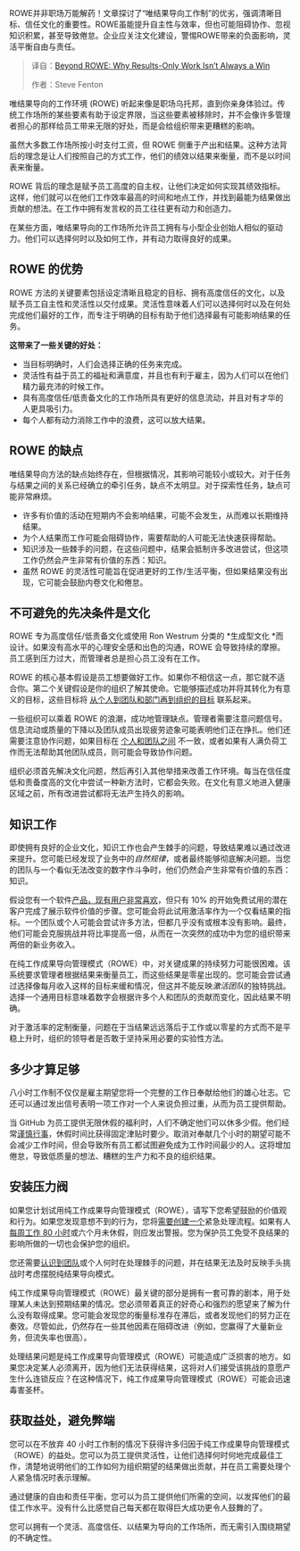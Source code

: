 <!--
title: 超越ROWE：为什么唯结果论的工作方式并不总是赢家
cover: https://cdn.thenewstack.io/media/2025/04/62326fc2-alex-kotliarskyi-qbpzgqemskg-unsplash-1-scaled.jpg
summary: ROWE并非职场万能解药！文章探讨了“唯结果导向工作制”的优劣，强调清晰目标、信任文化的重要性。ROWE虽能提升自主性与效率，但也可能阻碍协作、忽视知识积累，甚至导致倦怠。企业应关注文化建设，警惕ROWE带来的负面影响，灵活平衡自由与责任。
-->

ROWE并非职场万能解药！文章探讨了“唯结果导向工作制”的优劣，强调清晰目标、信任文化的重要性。ROWE虽能提升自主性与效率，但也可能阻碍协作、忽视知识积累，甚至导致倦怠。企业应关注文化建设，警惕ROWE带来的负面影响，灵活平衡自由与责任。

> 译自：[Beyond ROWE: Why Results-Only Work Isn’t Always a Win](https://thenewstack.io/beyond-rowe-why-results-only-work-isnt-always-a-win/)
> 
> 作者：Steve Fenton

唯结果导向的工作环境 (ROWE) 听起来像是职场乌托邦，直到你亲身体验过。传统工作场所的某些要素有助于设定界限，当这些要素被移除时，并不会像许多管理者担心的那样给员工带来无限的好处，而是会给组织带来更糟糕的影响。

虽然大多数工作场所按小时支付工资，但 ROWE 侧重于产出和结果。这种方法背后的理念是让人们按照自己的方式工作，他们的绩效以结果来衡量，而不是以时间表来衡量。

ROWE 背后的理念是赋予员工高度的自主权，让他们决定如何实现其绩效指标。这样，他们就可以在他们工作效率最高的时间和地点工作，并找到最能为结果做出贡献的想法。在工作中拥有发言权的员工往往更有动力和创造力。

在某些方面，唯结果导向的工作场所允许员工拥有与小型企业创始人相似的驱动力。他们可以选择何时以及如何工作，并有动力取得良好的成果。

## ROWE 的优势

ROWE 方法的关键要素包括设定清晰且稳定的目标、拥有高度信任的文化，以及赋予员工自主性和灵活性以交付成果。灵活性意味着人们可以选择何时以及在何处完成他们最好的工作，而专注于明确的目标有助于他们选择最有可能影响结果的任务。

**这带来了一些关键的好处：**

- 当目标明确时，人们会选择正确的任务来完成。
- 灵活性有益于员工的福祉和满意度，并且也有利于雇主，因为人们可以在他们精力最充沛的时候工作。
- 具有高度信任/低责备文化的工作场所具有更好的信息流动，并且对有才华的人更具吸引力。
- 每个人都有动力消除工作中的浪费，这可以放大结果。

## ROWE 的缺点

唯结果导向方法的缺点始终存在，但根据情况，其影响可能较小或较大。对于任务与结果之间的关系已经确立的牵引任务，缺点不太明显。对于探索性任务，缺点可能非常麻烦。

- 许多有价值的活动在短期内不会影响结果，可能不会发生，从而难以长期维持结果。
- 为个人结果而工作可能会阻碍协作，需要帮助的人可能无法快速获得帮助。
- 知识涉及一些棘手的问题，在这些问题中，结果会抵制许多改进尝试，但这项工作仍然会产生非常有价值的东西：知识。
- 虽然 ROWE 的灵活性可能旨在促进更好的工作/生活平衡，但如果结果没有出现，它可能会鼓励内卷文化和倦怠。

## 不可避免的先决条件是文化

ROWE 专为高度信任/低责备文化或使用 Ron Westrum 分类的 *生成型文化 *而设计。如果没有高水平的心理安全感和出色的沟通，ROWE 会导致持续的摩擦。员工感到压力过大，而管理者总是担心员工没有在工作。

ROWE 的核心基本假设是员工想要做好工作。如果你不相信这一点，那它就不适合你。第二个关键假设是你的组织了解其使命。它能够描述成功并将其转化为有意义的目标，这些目标将 [从个人到团队和部门再到组织的目标](https://thenewstack.io/4-ways-organizations-can-simplify-their-devops-pipeline/) 联系起来。

一些组织可以乘着 ROWE 的浪潮，成功地管理缺点。管理者需要注意问题信号。信息流动或质量的下降以及团队成员出现疲劳迹象可能表明他们正在挣扎。他们还需要注意协作问题，如果目标在 [个人和团队之间](https://thenewstack.io/partner-across-teams-to-create-a-cybersecurity-culture/) 不一致，或者如果有人满负荷工作而无法帮助其他团队成员，则可能会导致协作问题。

组织必须首先解决文化问题，然后再引入其他举措来改善工作环境。每当在信任度低和责备度高的文化中尝试一种新方法时，它都会失败。在文化有意义地进入健康区域之前，所有改进尝试都将无法产生持久的影响。
## 知识工作

即使拥有良好的企业文化，知识工作也会产生棘手的问题，导致结果难以通过改进来提升。您可能已经发现了业务中的*自然规律*，或者最终能够彻底解决问题。当您的团队与一个看似无法改变的数字作斗争时，他们仍然会产生非常有价值的东西：知识。

假设您有一个软件[产品，现有用户非常喜欢](https://thenewstack.io/adding-too-many-features-will-break-your-product-users-and-team/)，但只有 10% 的开始免费试用的潜在客户完成了展示软件价值的步骤。您可能会将此试用激活率作为一个仅看结果的指标。一个团队或个人可能会尝试许多方法，但都几乎没有或根本没有影响。最终，他们可能会克服挑战并将比率提高一倍，从而在一次突然的成功中为您的组织带来两倍的新业务收入。

在纯工作成果导向管理模式（ROWE）中，对关键成果的持续努力可能很困难。该系统要求管理者根据结果来衡量员工，而这些结果是零星出现的。您可能会尝试通过选择像每月收入这样的目标来缓和情况，但这并不能反映*激活团队*的独特挑战。选择一个通用目标意味着数字会根据许多个人和团队的贡献而变化，因此结果不明确。

对于激活率的定制衡量，问题在于当结果远远落后于工作或以零星的方式而不是平稳上升时，组织的领导者是否敢于坚持采用必要的实验性方法。

## 多少才算足够

八小时工作制不仅仅是雇主期望您将一个完整的工作日奉献给他们的雄心壮志。它还可以通过发出信号表明一项工作对一个人来说负担过重，从而为员工提供帮助。

当 GitHub 为员工提供无限休假的福利时，人们不确定他们可以休多少假。他们经常[谨慎行事](https://github.com/github/hr-opensource/issues/39#issuecomment-133518971)，休假时间比获得固定津贴时要少。取消对奉献几个小时的期望可能不会减少工作时间，但会导致所有员工都试图避免成为工作时间最少的人。这将增加倦怠，导致低质量的想法、糟糕的生产力和不良的组织结果。

## 安装压力阀

如果您计划试用纯工作成果导向管理模式（ROWE），请写下您希望鼓励的价值观和行为。如果您发现意想不到的行为，您将[需要创建一个](https://thenewstack.io/security-needs-create-more-work-for-open-source-maintainers/)紧急处理流程。如果有人[每周工作 80 小时](https://thenewstack.io/is-techs-4-day-work-week-coming/)或六个月未休假，则应发出警报。您为保护员工免受不良结果的影响所做的一切也会保护您的组织。

您还需要[认识到团队](https://thenewstack.io/why-a-dataops-team-needs-a-database-reliability-engineer/)或个人何时在处理棘手的问题，并在结果无法及时反映手头挑战时考虑摆脱纯结果导向模式。

纯工作成果导向管理模式（ROWE）最关键的部分是拥有一套可靠的剧本，用于处理某人未达到预期结果的情况。您必须带着真正的好奇心和强烈的愿望来了解为什么没有取得成果。您可能会发现您的衡量标准存在滞后，或者发现他们的努力正在奏效。尽管如此，仍然存在一些其他因素在阻碍改进（例如，您赢得了大量新业务，但流失率也很高）。

处理结果问题是纯工作成果导向管理模式（ROWE）可能造成广泛损害的地方。如果您决定某人必须离开，因为他们无法获得结果，这将对人们接受该挑战的意愿产生什么连锁反应？在这种情况下，纯工作成果导向管理模式（ROWE）可能会迅速毒害圣杯。

## 获取益处，避免弊端

您可以在不放弃 40 小时工作制的情况下获得许多归因于纯工作成果导向管理模式（ROWE）的益处。您可以为员工提供灵活性，让他们选择何时何地完成最佳工作，清楚地说明他们的工作如何为组织期望的结果做出贡献，并在员工需要处理个人紧急情况时表示理解。

通过健康的自由和责任平衡，您可以为员工提供他们所需的空间，以发挥他们的最佳工作水平。没有什么比感觉自己每天都在取得巨大成功更令人鼓舞的了。

您可以拥有一个灵活、高度信任、以结果为导向的工作场所，而无需引入围绕期望的不确定性。